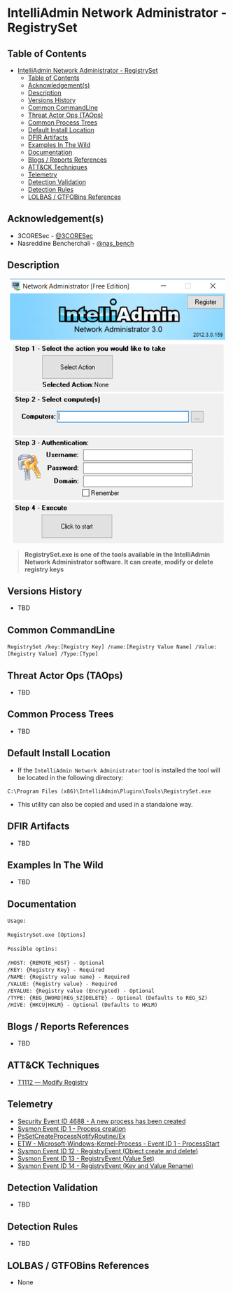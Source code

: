 # IntelliAdmin Network Administrator - RegistrySet

## Table of Contents

- [IntelliAdmin Network Administrator - RegistrySet](#intelliadmin-network-administrator---registryset)
  - [Table of Contents](#table-of-contents)
  - [Acknowledgement(s)](#acknowledgements)
  - [Description](#description)
  - [Versions History](#versions-history)
  - [Common CommandLine](#common-commandline)
  - [Threat Actor Ops (TAOps)](#threat-actor-ops-taops)
  - [Common Process Trees](#common-process-trees)
  - [Default Install Location](#default-install-location)
  - [DFIR Artifacts](#dfir-artifacts)
  - [Examples In The Wild](#examples-in-the-wild)
  - [Documentation](#documentation)
  - [Blogs / Reports References](#blogs--reports-references)
  - [ATT&CK Techniques](#attck-techniques)
  - [Telemetry](#telemetry)
  - [Detection Validation](#detection-validation)
  - [Detection Rules](#detection-rules)
  - [LOLBAS / GTFOBins References](#lolbas--gtfobins-references)

## Acknowledgement(s)

- 3CORESec - [@3CORESec](https://twitter.com/3CORESec)
- Nasreddine Bencherchali - [@nas_bench](https://twitter.com/nas_bench)

## Description

<p align="center"><img src="/Images/Screenshots/IntelliAdmin-Network-Administrator.png"></p>

> **RegistrySet.exe is one of the tools available in the IntelliAdmin Network Administrator software. It can create, modify or delete registry keys**

## Versions History

- TBD

## Common CommandLine

```batch
RegistrySet /key:[Registry Key] /name:[Registry Value Name] /Value:[Registry Value] /Type:[Type]
```

## Threat Actor Ops (TAOps)

- TBD

## Common Process Trees

- TBD

## Default Install Location

- If the ``IntelliAdmin Network Administrator`` tool is installed the tool will be located in the following directory:

```batch
C:\Program Files (x86)\IntelliAdmin\Plugins\Tools\RegistrySet.exe
```

- This utility can also be copied and used in a standalone way.

## DFIR Artifacts

- TBD

## Examples In The Wild

- TBD

## Documentation

```batch
Usage:

RegistrySet.exe [Options]

Possible optins:

/HOST: {REMOTE_HOST} - Optional
/KEY: {Registry Key} - Required
/NAME: {Registry value name} - Required
/VALUE: {Registry value} - Required
/EVALUE: {Registry value (Encrypted) - Optional
/TYPE: {REG_DWORD|REG_SZ|DELETE} - Optional (Defaults to REG_SZ)
/HIVE: {HKCU|HKLM} - Optional (Defaults to HKLM)
```

## Blogs / Reports References

- TBD

## ATT&CK Techniques

- [T1112 — Modify Registry](https://attack.mitre.org/techniques/T1112)

## Telemetry

- [Security Event ID 4688 - A new process has been created](https://www.ultimatewindowssecurity.com/securitylog/encyclopedia/event.aspx?eventID=4688)
- [Sysmon Event ID 1 - Process creation](https://www.ultimatewindowssecurity.com/securitylog/encyclopedia/event.aspx?eventid=90001)
- [PsSetCreateProcessNotifyRoutine/Ex](https://docs.microsoft.com/en-us/windows-hardware/drivers/ddi/ntddk/nf-ntddk-pssetcreateprocessnotifyroutineex)
- [ETW - Microsoft-Windows-Kernel-Process - Event ID 1 - ProcessStart](https://github.com/nasbench/EVTX-ETW-Resources)
- [Sysmon Event ID 12 - RegistryEvent (Object create and delete)](https://www.ultimatewindowssecurity.com/securitylog/encyclopedia/event.aspx?eventid=90012)
- [Sysmon Event ID 13 - RegistryEvent (Value Set)](https://www.ultimatewindowssecurity.com/securitylog/encyclopedia/event.aspx?eventid=90013)
- [Sysmon Event ID 14 - RegistryEvent (Key and Value Rename)](https://www.ultimatewindowssecurity.com/securitylog/encyclopedia/event.aspx?eventid=90014)

## Detection Validation

- TBD

## Detection Rules

- TBD

## LOLBAS / GTFOBins References

- None
